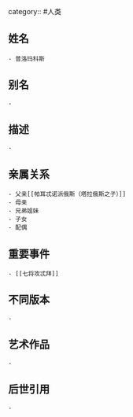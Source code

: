 category:: #人类
## 姓名
	- 普洛玛科斯
## 别名
	-
## 描述
	-
## 亲属关系
	- 父亲[[帕耳忒诺派俄斯（塔拉俄斯之子）]]
	- 母亲
	- 兄弟姐妹
	- 子女
	- 配偶
## 重要事件
	- [[七将攻忒拜]]
## 不同版本
	-
## 艺术作品
	-
## 后世引用
	-
